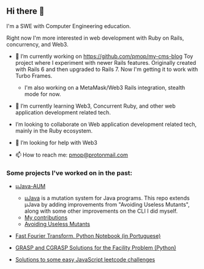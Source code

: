 ## Hi there 👋
I'm a SWE with Computer Engineering education.

Right now I'm more interested in web development with Ruby on Rails, concurrency, and Web3.

- 🔭 I’m currently working on
https://github.com/pmop/my-cms-blog
Toy project where I experiment with newer Rails features. Originally created with Rails 6 and then upgraded to Rails 7. Now I'm getting it to work with Turbo Frames.

  * I'm also working on a MetaMask/Web3 Rails integration, stealth mode for now.

- 🌱 I’m currently learning
Web3, Concurrent Ruby, and other web application development related tech.

- I’m looking to collaborate on
Web application development related tech, mainly in the Ruby ecosystem.

- 🤔 I’m looking for help with
Web3

- 📫 How to reach me: pmop@protonmail.com

### Some projects I've worked on in the past:
- [μJava-AUM](https://github.com/easy-software-ufal/muJava-AUM)
  * [μJava](http://cs.gmu.edu/~offutt/mujava) is a mutation system for Java programs. This repo extends μJava by adding improvements from "Avoiding Useless Mutants", along with some other improvements on the CLI I did myself.
  - [My contributions](https://github.com/easy-software-ufal/muJava-AUM/commits)
  - [Avoiding Useless Mutants](https://conf.researchr.org/event/gpce-2017/gpce-2017-gpce-2017-avoiding-useless-mutants)

- [Fast Fourier Transform, Python Notebook (in Portuguese)](https://github.com/pmop/fft-pyimpl/blob/master/DFT%20FFT.ipynb)

- [GRASP and CGRASP Solutions for the Facility Problem (Python)](https://github.com/pmop/mfcp-GRASP)

- [Solutions to some easy JavaScript leetcode challenges](https://github.com/pmop/JS-Challenges)



